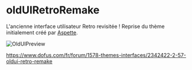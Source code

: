 # oldUIRetroRemake
L'ancienne interface utilisateur Retro revisitée ! Reprise du thème initialement créé par [Aspette](https://github.com/aspette).

![OldUIPreview](https://raw.githubusercontent.com/Yggdrasilife/oldUIRetroRemake/master/source/bitmap/oldUIPreview.jpg)

https://www.dofus.com/fr/forum/1578-themes-interfaces/2342422-2-57-oldui-retro-remake